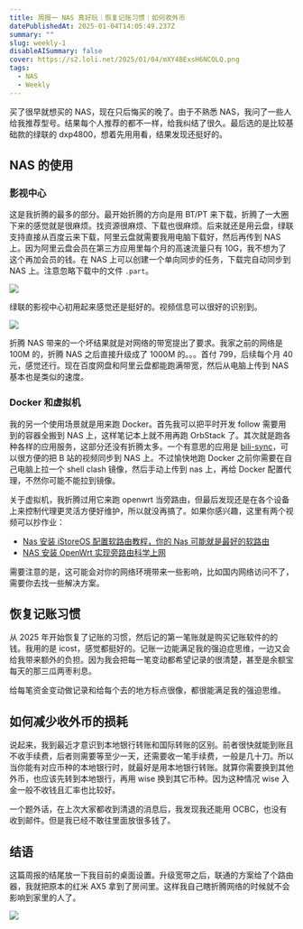 ```yaml
---
title: 周报一 NAS 真好玩｜恢复记账习惯｜如何收外币
datePublishedAt: 2025-01-04T14:05:49.237Z
summary: ""
slug: weekly-1
disableAISummary: false
cover: https://s2.loli.net/2025/01/04/mXY4BExsH6NCOLQ.png
tags:
  - NAS
  - Weekly
---
```


买了很早就想买的 NAS，现在只后悔买的晚了。由于不熟悉 NAS，我问了一些人给我推荐型号。结果每个人推荐的都不一样，给我纠结了很久。最后选的是比较基础款的绿联的 dxp4800，想着先用用看，结果发现还挺好的。

## NAS 的使用

### 影视中心

这是我折腾的最多的部分。最开始折腾的方向是用 BT/PT 来下载，折腾了一大圈下来的感觉就是很麻烦。找资源很麻烦、下载也很麻烦。后来就还是用云盘，绿联支持直接从百度云来下载，阿里云盘就需要我用电脑下载好，然后再传到 NAS 上。因为阿里云盘会员在第三方应用里每个月的高速流量只有 10G，我不想为了这个再加会员的钱。在 NAS 上可以创建一个单向同步的任务，下载完自动同步到 NAS 上。注意忽略下载中的文件 `.part`。

![](https://s2.loli.net/2025/01/04/FOpknm7JVtDlvC8.png)

绿联的影视中心初用起来感觉还是挺好的。视频信息可以很好的识别到。

![](https://s2.loli.net/2025/01/04/mXY4BExsH6NCOLQ.png)

折腾 NAS 带来的一个坏结果就是对网络的带宽提出了要求。我家之前的网络是 100M 的，折腾 NAS 之后直接升级成了 1000M 的。。。首付 799，后续每个月 40 元，感觉还行。现在百度网盘和阿里云盘都能跑满带宽，然后从电脑上传到 NAS 基本也是类似的速度。

### Docker 和虚拟机

我的另一个使用场景就是用来跑 Docker。首先我可以把平时开发 follow 需要用到的容器全搬到 NAS 上，这样笔记本上就不用再跑 OrbStack 了。其次就是跑各种各样的应用服务，这部分还没有折腾太多。一个有意思的应用是 [bili-sync](https://github.com/amtoaer/bili-sync)，可以很方便的把 B 站的视频同步到 NAS 上。不过愉快地跑 Docker 之前你需要在自己电脑上拉一个 shell clash 镜像，然后手动上传到 nas 上，再给 Docker 配置代理，不然你可能不能拉到镜像。

关于虚拟机，我折腾过用它来跑 openwrt 当旁路由，但最后发现还是在各个设备上来控制代理更灵活方便好维护，所以就没再搞了。如果你感兴趣，这里有两个视频可以抄作业：

- [Nas 安装 iStoreOS 配置软路由教程，你的 Nas 可能就是最好的软路由](https://youtu.be/H3yDHG22sRM?si=BSb1447tdvGGiWST)
- [NAS 安装 OpenWrt 实现旁路由科学上网](https://youtu.be/CzWyPAzU8N4?si=OG_0ptc9ctDLkUxC)

需要注意的是，这可能会对你的网络环境带来一些影响，比如国内网络访问不了，需要你去找一些解决方案。

## 恢复记账习惯

从 2025 年开始恢复了记账的习惯，然后记的第一笔账就是购买记账软件的的钱。我用的是 icost，感觉都挺好的。记账一边能满足我的强迫症思维，一边又会给我带来额外的负担。因为我会把每一笔变动都希望记录的很清楚，甚至是余额宝每天的那三瓜两枣利息。

给每笔资金变动做记录和给每个去的地方标点很像，都很能满足我的强迫思维。

## 如何减少收外币的损耗

说起来，我到最近才意识到本地银行转账和国际转账的区别。前者很快就能到账且不收手续费，后者则需要等至少一天，还需要收一笔手续费，一般是几十刀。所以当你能有对应币种的本地银行时，就最好是用本地银行转账。就算你需要换到其他外币，也应该先转到本地银行，再用 wise 换到其它币种。因为这种情况 wise 入金一般不收钱且汇率也比较好。

一个题外话，在上次大家都收到清退的消息后，我发现我还能用 OCBC，也没有收到邮件。但是我已经不敢往里面放很多钱了。

## 结语

这篇周报的结尾放一下我目前的桌面设置。升级宽带之后，联通的方案给了个路由器，我就把原本的红米 AX5 拿到了房间里。这样我自己瞎折腾网络的时候就不会影响到家里的人了。

![](https://s2.loli.net/2025/01/04/LVU7oBmOPgD96kT.png)
